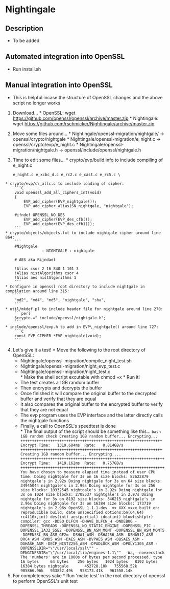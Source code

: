 # Nightingale

## Description
  - To be added

## Automated integration into OpenSSL
  - Run install.sh

## Manual integration into OpenSSL
  - This is helpful incase the structure of OpenSSL changes
    and the above script no longer works
  
  1. Download...
    * OpenSSL:      wget https://github.com/openssl/openssl/archive/master.zip
    * Nightingale:  wget https://github.com/rschmicker/Nightingale/archive/master.zip
  
  2. Move some files around...
    * Nightingale/openssl-migration/nightgale/  -> openssl/crypto/nightgale
    * Nightingale/openssl-migration/e\_night.c  -> openssl/crypto/evp/e\_night.c
    * Nightingale/openssl-migration/nightgale.h -> openssl/include/openssl/nightgale.h

  3. Time to edit some files...
    * crypto/evp/build.info to include compiling of e\_night.c
        ```
        e_night.c e_xcbc_d.c e_rc2.c e_cast.c e_rc5.c \
        ```
    * crypto/evp/c\_allc.c to include loading of cipher:
        ```C
        void openssl_add_all_ciphers_int(void)
        {
            EVP_add_cipher(EVP_nightgale());
            EVP_add_cipher_alias(SN_nightgale, "nightgale");
        
        #ifndef OPENSSL_NO_DES
            EVP_add_cipher(EVP_des_cfb());
            EVP_add_cipher(EVP_des_cfb1());
        ```
    * crypto/objects/objects.txt to include nightgale cipher around line 864:
        ```
        #Nightgale
                    : NIGHTGALE : nightgale
                        
        # AES aka Rijndael

        !Alias csor 2 16 840 1 101 3
        !Alias nistAlgorithms csor 4
        !Alias aes nistAlgorithms 1
        ```
    * Configure in openssl root directory to include nightgale in compilation around line 315:
        ```
        "md2", "md4", "md5", "nightgale", "sha",
        ```
    * util/mkdef.pl to include header file for nightgale around line 270:
        ```perl
        $crypto.=" include/openssl/nightgale.h";
        ```
    * include/openssl/evp.h to add in EVP\_nightgale() around line 727:
        ```C
        const EVP_CIPHER *EVP_nightgale(void);
        ```
  
  4. Let's give it a test!
    * Move the following to the root directory of OpenSSL:
        * Nightingale/openssl-migration/compile_night_test.sh 
        * Nightingale/openssl-migration/night_evp_test.c 
        * Nightingale/openssl-migration/night_test.c  
    * Make the shell script excutable with chmod +x
    * Run it!
        * The test creates a 1GB random buffer
        * Then encrypts and decrypts the buffer
        * Once finished it will compare the original buffer 
          to the decrypted buffer and verify that they are equal
        * It also compares the original buffer to the encrypted buffer 
          to verify that they are not equal
        * The evp program uses the EVP interface and the latter 
          directly calls the nightgale functions
        * Finally, a call to OpenSSL's speedtest is done                                                
    * The final output of the script should be something like this...
    ```bash
    1GB random check
    Creating 1GB random buffer...
    Encrypting...
    ++++++++++++++++++++++++++++++++++++++++++++++++++++++++++++++
    Encrypt Time:   1319.684ms  Rate:   0.814GB/s
    ++++++++++++++++++++++++++++++++++++++++++++++++++++++++++++++
    Creating 1GB random buffer...
    Encrypting....
    +++++++++++++++++++++++++++++++++++++++++++++++++++++++++++++++
    Encrypt Time:   1419.162ms  Rate:   0.757GB/s
    +++++++++++++++++++++++++++++++++++++++++++++++++++++++++++++++
    You have chosen to measure elapsed time instead of user CPU time.
    Doing nightgale for 3s on 16 size blocks: 82622879 nightgale's in 2.92s
    Doing nightgale for 3s on 64 size blocks: 34945044 nightgale's in 2.96s
    Doing nightgale for 3s on 256 size blocks: 10332545 nightgale's in 2.92s
    Doing nightgale for 3s on 1024 size blocks: 2708537 nightgale's in 2.97s
    Doing nightgale for 3s on 8192 size blocks: 346215 nightgale's in 2.96s
    Doing nightgale for 3s on 16384 size blocks: 173719 nightgale's in 2.96s
    OpenSSL 1.1.1-dev  xx XXX xxxx
    built on: reproducible build, date unspecified
    options:bn(64,64) rc4(16x,int) des(int) aes(partial) idea(int) blowfish(ptr) 
    compiler: gcc -DDSO_DLFCN -DHAVE_DLFCN_H -DNDEBUG -DOPENSSL_THREADS -DOPENSSL_NO_STATIC_ENGINE -DOPENSSL_PIC -DOPENSSL_IA32_SSE2 -DOPENSSL_BN_ASM_MONT -DOPENSSL_BN_ASM_MONT5 -DOPENSSL_BN_ASM_GF2m -DSHA1_ASM -DSHA256_ASM -DSHA512_ASM -DRC4_ASM -DMD5_ASM -DAES_ASM -DVPAES_ASM -DBSAES_ASM -DGHASH_ASM -DECP_NISTZ256_ASM -DPADLOCK_ASM -DPOLY1305_ASM -DOPENSSLDIR="\"/usr/local/ssl\"" -DENGINESDIR="\"/usr/local/lib/engines-1.1\""  -Wa,--noexecstack
    The 'numbers' are in 1000s of bytes per second processed.
    type             16 bytes     64 bytes    256 bytes   1024 bytes   8192 bytes  16384 bytes
    nightgale       452728.10k   755568.52k   905866.96k   933852.49k   958173.41k   961558.14k
    ```
  5. For completeness sake
    * Run 'make test' in the root directory of openssl to 
      perform OpenSSL's unit test

